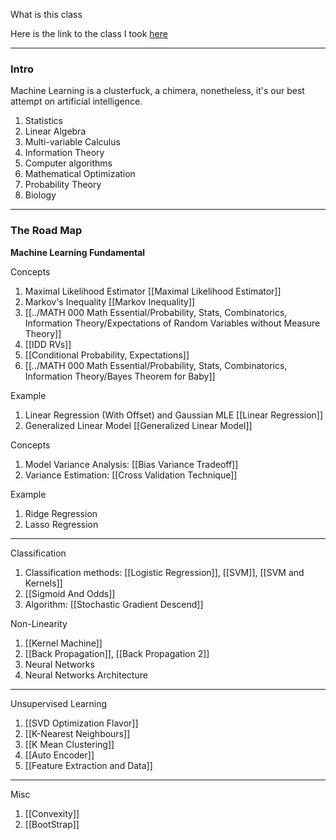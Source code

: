 What is this class

Here is the link to the class I took [here](https://courses.cs.washington.edu/courses/cse446/21sp/)

---
### **Intro**

Machine Learning is a clusterfuck, a chimera, nonetheless, it's our best attempt on artificial intelligence. 

1. Statistics
2. Linear Algebra
3. Multi-variable Calculus
4. Information Theory
5. Computer algorithms
6. Mathematical Optimization
7. Probability Theory
8. Biology


---
### **The Road Map**

**Machine Learning Fundamental**

Concepts
1. Maximal Likelihood Estimator [[Maximal Likelihood Estimator]]
2. Markov's Inequality [[Markov Inequality]]
3. [[../MATH 000 Math Essential/Probability, Stats, Combinatorics, Information Theory/Expectations of Random Variables without Measure Theory]]
4. [[IDD RVs]]
5. [[Conditional Probability, Expectations]]
6. [[../MATH 000 Math Essential/Probability, Stats, Combinatorics, Information Theory/Bayes Theorem for Baby]]

Example 
1. Linear Regression (With Offset) and Gaussian MLE [[Linear Regression]]
2. Generalized Linear Model [[Generalized Linear Model]]

Concepts
1. Model Variance Analysis: [[Bias Variance Tradeoff]]
2. Variance Estimation: [[Cross Validation Technique]]
 
Example
1. Ridge Regression
2. Lasso Regression 

---
Classification
1. Classification methods: [[Logistic Regression]], [[SVM]], [[SVM and Kernels]]
2. [[Sigmoid And Odds]]
3. Algorithm: [[Stochastic Gradient Descend]]

Non-Linearity
1. [[Kernel Machine]]
2. [[Back Propagation]], [[Back Propagation 2]]
3. Neural Networks
4. Neural Networks Architecture

---
Unsupervised Learning 
1. [[SVD Optimization Flavor]]
2. [[K-Nearest Neighbours]]
3. [[K Mean Clustering]]
4. [[Auto Encoder]] 
5. [[Feature Extraction and Data]]

---
Misc
1. [[Convexity]]
2. [[BootStrap]]